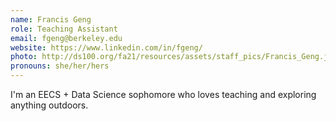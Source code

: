 ```yaml
---
name: Francis Geng
role: Teaching Assistant
email: fgeng@berkeley.edu
website: https://www.linkedin.com/in/fgeng/
photo: http://ds100.org/fa21/resources/assets/staff_pics/Francis_Geng.jpg
pronouns: she/her/hers
---
```

I'm an EECS + Data Science sophomore who loves teaching and exploring anything outdoors.
